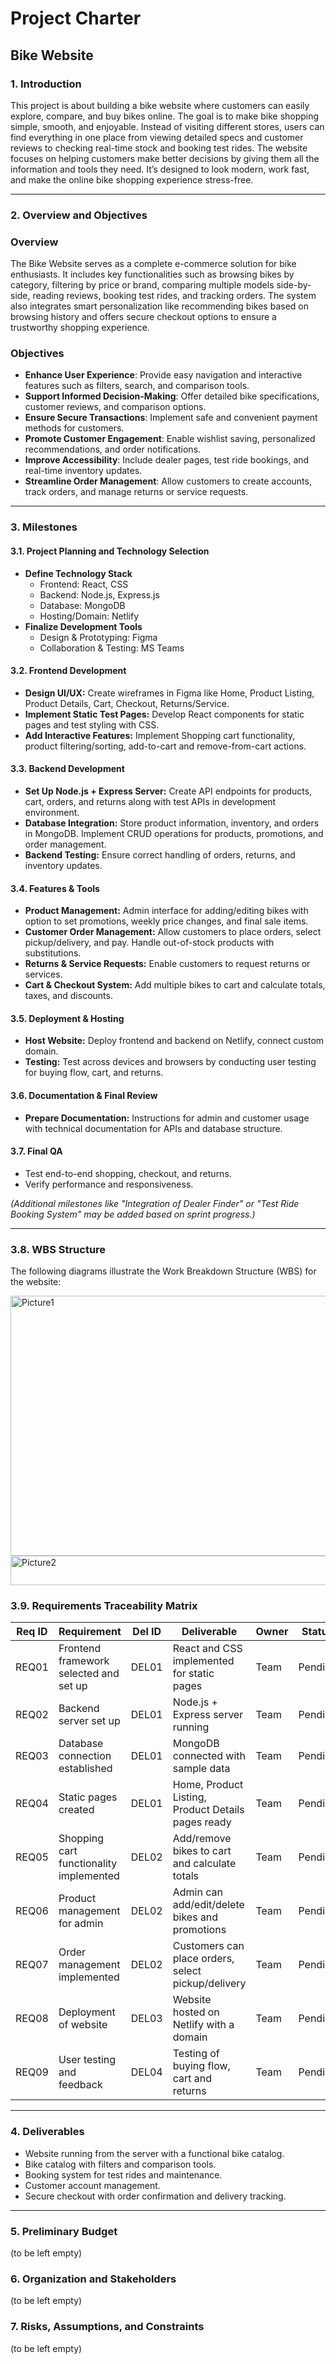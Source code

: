 # Project Charter
## Bike Website

### 1. Introduction

This project is about building a bike website where customers can easily explore, compare, and buy bikes online. The goal is to make bike shopping simple, smooth, and enjoyable. Instead of visiting different stores, users can find everything in one place from viewing detailed specs and customer reviews to checking real-time stock and booking test rides. The website focuses on helping customers make better decisions by giving them all the information and tools they need. It’s designed to look modern, work fast, and make the online bike shopping experience stress-free.

---

### 2. Overview and Objectives

### Overview
The Bike Website serves as a complete e-commerce solution for bike enthusiasts. It includes key functionalities such as browsing bikes by category, filtering by price or brand, comparing multiple models side-by-side, reading reviews, booking test rides, and tracking orders. The system also integrates smart personalization like recommending bikes based on browsing history and offers secure checkout options to ensure a trustworthy shopping experience.

### Objectives
- **Enhance User Experience**: Provide easy navigation and interactive features such as filters, search, and comparison tools.
- **Support Informed Decision-Making**: Offer detailed bike specifications, customer reviews, and comparison options.
- **Ensure Secure Transactions**: Implement safe and convenient payment methods for customers.
- **Promote Customer Engagement**: Enable wishlist saving, personalized recommendations, and order notifications.
- **Improve Accessibility**: Include dealer pages, test ride bookings, and real-time inventory updates.
- **Streamline Order Management**: Allow customers to create accounts, track orders, and manage returns or service requests.

---

### 3. Milestones

#### 3.1. Project Planning and Technology Selection
- **Define Technology Stack**
  - Frontend: React, CSS
  - Backend: Node.js, Express.js
  - Database: MongoDB
  - Hosting/Domain: Netlify
- **Finalize Development Tools**
  - Design & Prototyping: Figma
  - Collaboration & Testing: MS Teams
 
#### 3.2. Frontend Development
- **Design UI/UX:** Create wireframes in Figma like Home, Product Listing, Product Details, Cart, Checkout, Returns/Service.
- **Implement Static Test Pages:** Develop React components for static pages and test styling with CSS.
- **Add Interactive Features:** Implement Shopping cart functionality, product filtering/sorting, add-to-cart and remove-from-cart actions.

#### 3.3. Backend Development
- **Set Up Node.js + Express Server:** Create API endpoints for products, cart, orders, and returns along with test APIs in development environment.
- **Database Integration:** Store product information, inventory, and orders in MongoDB. Implement CRUD operations for products, promotions, and order management.
- **Backend Testing:** Ensure correct handling of orders, returns, and inventory updates.

#### 3.4. Features & Tools
- **Product Management:** Admin interface for adding/editing bikes with option to set promotions, weekly price changes, and final sale items.
- **Customer Order Management:** Allow customers to place orders, select pickup/delivery, and pay. Handle out-of-stock products with substitutions.
- **Returns & Service Requests:** Enable customers to request returns or services.
- **Cart & Checkout System:** Add multiple bikes to cart and calculate totals, taxes, and discounts.

#### 3.5. Deployment & Hosting
- **Host Website:** Deploy frontend and backend on Netlify, connect custom domain.
- **Testing:** Test across devices and browsers by conducting user testing for buying flow, cart, and returns.

#### 3.6. Documentation & Final Review
- **Prepare Documentation:** Instructions for admin and customer usage with technical documentation for APIs and database structure.

#### 3.7. Final QA
- Test end-to-end shopping, checkout, and returns.
- Verify performance and responsiveness.

*(Additional milestones like "Integration of Dealer Finder" or "Test Ride Booking System" may be added based on sprint progress.)*

---

### 3.8. WBS Structure
The following diagrams illustrate the Work Breakdown Structure (WBS) for the website:

<img width="624" height="416" alt="Picture1" src="https://github.com/user-attachments/assets/fd8fa010-13e3-4827-82cd-3aefe8653143" >
<img width="624" height="47" alt="Picture2" src="https://github.com/user-attachments/assets/bcdea38a-f8b4-429a-948e-7808f0e8b9bb" />

### 3.9. Requirements Traceability Matrix
| Req ID | Requirement                             | Del ID | Deliverable                                               | Owner | Status  |
|--------|------------------------------------------|--------|-----------------------------------------------------------|-------|---------|
| REQ01  | Frontend framework selected and set up   | DEL01  | React and CSS implemented for static pages                | Team  | Pending |
| REQ02  | Backend server set up                     | DEL01  | Node.js + Express server running                          | Team  | Pending |
| REQ03  | Database connection established           | DEL01  | MongoDB connected with sample data                        | Team  | Pending |
| REQ04  | Static pages created                      | DEL01  | Home, Product Listing, Product Details pages ready        | Team  | Pending |
| REQ05  | Shopping cart functionality implemented   | DEL02  | Add/remove bikes to cart and calculate totals             | Team  | Pending |
| REQ06  | Product management for admin              | DEL02  | Admin can add/edit/delete bikes and promotions            | Team  | Pending |
| REQ07  | Order management implemented              | DEL02  | Customers can place orders, select pickup/delivery        | Team  | Pending |
| REQ08  | Deployment of website                     | DEL03  | Website hosted on Netlify with a domain                   | Team  | Pending |
| REQ09  | User testing and feedback                 | DEL04  | Testing of buying flow, cart and returns                  | Team  | Pending |

---

### 4. Deliverables
- Website running from the server with a functional bike catalog.
- Bike catalog with filters and comparison tools.
- Booking system for test rides and maintenance.
- Customer account management.
- Secure checkout with order confirmation and delivery tracking.

---

### 5. Preliminary Budget 
(to be left empty)

### 6. Organization and Stakeholders
(to be left empty)

### 7. Risks, Assumptions, and Constraints 
(to be left empty)

